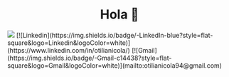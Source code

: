 <div align="center">
<h1 align="center">Hola 👋</h1>
</div>
<img src="https://github.com/user-attachments/assets/3c592633-2e2c-4c09-85ae-9fdcf89fca4e">
[![Linkedin](https://img.shields.io/badge/-LinkedIn-blue?style=flat-square&logo=Linkedin&logoColor=white)](https://www.linkedin.com/in/otilianicola/)
[![Gmail](https://img.shields.io/badge/-Gmail-c14438?style=flat-square&logo=Gmail&logoColor=white)](mailto:otilianicola94@gmail.com)
<!--
**OtiliaNicola/OtiliaNicola** is a ✨ _special_ ✨ repository because its `README.md` (this file) appears on your GitHub profile.

Here are some ideas to get you started:

- 🔭 I’m currently working on ...
- 🌱 I’m currently learning ...
- 👯 I’m looking to collaborate on ...
- 🤔 I’m looking for help with ...
- 💬 Ask me about ...
- 📫 How to reach me: ...
- 😄 Pronouns: ...
- ⚡ Fun fact: ...
-->)
